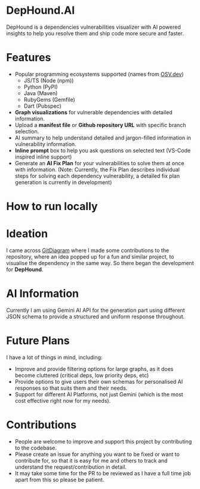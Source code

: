 # DepHound.AI
DepHound is a dependencies vulnerabilities visualizer with AI powered insights to help you resolve them and ship code more secure and faster.

# Features
 - Popular programming ecosystems supported (names from <a href='https://osv.dev/'>OSV.dev</a>)
   - JS/TS (Node (npm))
   - Python (PyPI)
   - Java (Maven)
   - RubyGems (Gemfile)
   - Dart (Pubspec)
 - **Graph visualizations** for vulnerable dependencies with detailed information.
 - Upload a **manifest file** or **Github repository URL** with specific branch selection.
 - AI summary to help understand detailed and jargon-filled information in vulnerability information.
 - **Inline prompt** box to help you ask questions on selected text (VS-Code inspired inline support)
 - Generate an **AI Fix Plan** for your vulnerabilities to solve them at once with information.
(Note: Currently, the Fix Plan describes individual steps for solving each dependency vulnerability, a detailed fix plan generation is currently in development)

# How to run locally


# Ideation
I came across <a href='https://gitdiagram.com/'>GitDiagram</a> where I made some contributions to the repository, where an idea popped up for a fun and similar project, to visualise the dependency in the same way. So there began the development for **DepHound**.

# AI Information
  Currently I am using Gemini AI API for the generation part using different JSON schema to provide a structured and uniform response throughout.

# Future Plans
I have a lot of things in mind, including:
 - Improve and provide filtering options for large graphs, as it does become cluttered (critical deps, low priority deps, etc)
 - Provide options to give users their own schemas for personalised AI responses so that suits them and their needs.
 - Support for different AI Platforms, not just Gemini (which is the most cost effective right now for my needs).

# Contributions
  - People are welcome to improve and support this project by contributing to the codebase.
  - Please create an issue for anything you want to be fixed or want to contribute for, so that it is easy for me and others to track and understand the request/contribution in detail.
  - It may take some time for the PR to be reviewed as I have a full time job apart from this so please be patient.
